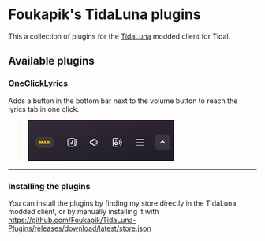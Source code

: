 # Foukapik's TidaLuna plugins

This a collection of plugins for the [TidaLuna](https://github.com/Inrixia/TidaLuna) modded client for Tidal.

## Available plugins

### OneClickLyrics

Adds a button in the bottom bar next to the volume button to reach the lyrics tab in one click.

> ![Screenshot of the button](/images/OneClickLyrics.png)

---

### Installing the plugins

You can install the plugins by finding my store directly in the TidaLuna modded client, or by manually installing it with https://github.com/Foukapik/TidaLuna-Plugins/releases/download/latest/store.json